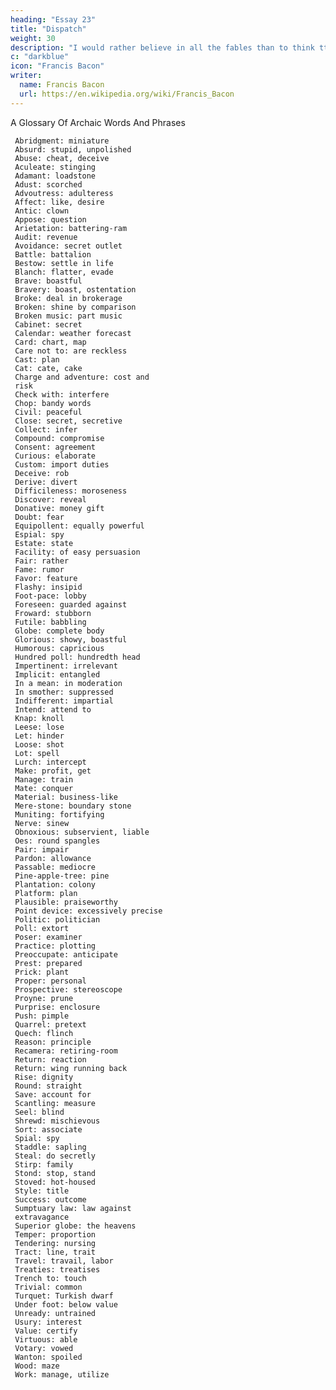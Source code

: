 ```yaml
---
heading: "Essay 23"
title: "Dispatch"
weight: 30
description: "I would rather believe in all the fables than to think tthat this universal frame is without a mind"
c: "darkblue"
icon: "Francis Bacon"
writer:
  name: Francis Bacon
  url: https://en.wikipedia.org/wiki/Francis_Bacon
---
```



A Glossary Of Archaic Words And Phrases

     Abridgment: miniature
     Absurd: stupid, unpolished
     Abuse: cheat, deceive
     Aculeate: stinging
     Adamant: loadstone
     Adust: scorched
     Advoutress: adulteress
     Affect: like, desire
     Antic: clown
     Appose: question
     Arietation: battering-ram
     Audit: revenue
     Avoidance: secret outlet
     Battle: battalion
     Bestow: settle in life
     Blanch: flatter, evade
     Brave: boastful
     Bravery: boast, ostentation
     Broke: deal in brokerage
     Broken: shine by comparison
     Broken music: part music
     Cabinet: secret
     Calendar: weather forecast
     Card: chart, map
     Care not to: are reckless
     Cast: plan
     Cat: cate, cake
     Charge and adventure: cost and
     risk
     Check with: interfere
     Chop: bandy words
     Civil: peaceful
     Close: secret, secretive
     Collect: infer
     Compound: compromise
     Consent: agreement
     Curious: elaborate
     Custom: import duties
     Deceive: rob
     Derive: divert
     Difficileness: moroseness
     Discover: reveal
     Donative: money gift
     Doubt: fear
     Equipollent: equally powerful
     Espial: spy
     Estate: state
     Facility: of easy persuasion
     Fair: rather
     Fame: rumor
     Favor: feature
     Flashy: insipid
     Foot-pace: lobby
     Foreseen: guarded against
     Froward: stubborn
     Futile: babbling
     Globe: complete body
     Glorious: showy, boastful
     Humorous: capricious
     Hundred poll: hundredth head
     Impertinent: irrelevant
     Implicit: entangled
     In a mean: in moderation
     In smother: suppressed
     Indifferent: impartial
     Intend: attend to
     Knap: knoll
     Leese: lose
     Let: hinder
     Loose: shot
     Lot: spell
     Lurch: intercept
     Make: profit, get
     Manage: train
     Mate: conquer
     Material: business-like
     Mere-stone: boundary stone
     Muniting: fortifying
     Nerve: sinew
     Obnoxious: subservient, liable
     Oes: round spangles
     Pair: impair
     Pardon: allowance
     Passable: mediocre
     Pine-apple-tree: pine
     Plantation: colony
     Platform: plan
     Plausible: praiseworthy
     Point device: excessively precise
     Politic: politician
     Poll: extort
     Poser: examiner
     Practice: plotting
     Preoccupate: anticipate
     Prest: prepared
     Prick: plant
     Proper: personal
     Prospective: stereoscope
     Proyne: prune
     Purprise: enclosure
     Push: pimple
     Quarrel: pretext
     Quech: flinch
     Reason: principle
     Recamera: retiring-room
     Return: reaction
     Return: wing running back
     Rise: dignity
     Round: straight
     Save: account for
     Scantling: measure
     Seel: blind
     Shrewd: mischievous
     Sort: associate
     Spial: spy
     Staddle: sapling
     Steal: do secretly
     Stirp: family
     Stond: stop, stand
     Stoved: hot-housed
     Style: title
     Success: outcome
     Sumptuary law: law against
     extravagance
     Superior globe: the heavens
     Temper: proportion
     Tendering: nursing
     Tract: line, trait
     Travel: travail, labor
     Treaties: treatises
     Trench to: touch
     Trivial: common
     Turquet: Turkish dwarf
     Under foot: below value
     Unready: untrained
     Usury: interest
     Value: certify
     Virtuous: able
     Votary: vowed
     Wanton: spoiled
     Wood: maze
     Work: manage, utilize


